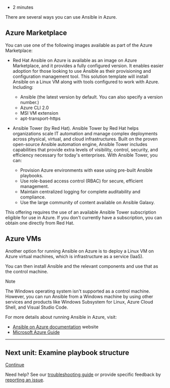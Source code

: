 -   2 minutes

There are several ways you can use Ansible in Azure.

## Azure Marketplace

You can use one of the following images available as part of the Azure Marketplace:

-   Red Hat Ansible on Azure is available as an image on Azure Marketplace, and it provides a fully configured version. It enables easier adoption for those looking to use Ansible as their provisioning and configuration management tool. This solution template will install Ansible on a Linux VM along with tools configured to work with Azure. Including:
    
    -   Ansible (the latest version by default. You can also specify a version number.)
    -   Azure CLI 2.0
    -   MSI VM extension
    -   apt-transport-https
-   Ansible Tower (by Red Hat). Ansible Tower by Red Hat helps organizations scale IT automation and manage complex deployments across physical, virtual, and cloud infrastructures. Built on the proven open-source Ansible automation engine, Ansible Tower includes capabilities that provide extra levels of visibility, control, security, and efficiency necessary for today's enterprises. With Ansible Tower, you can:
    
    -   Provision Azure environments with ease using pre-built Ansible playbooks.
    -   Use role-based access control (RBAC) for secure, efficient management.
    -   Maintain centralized logging for complete auditability and compliance.
    -   Use the large community of content available on Ansible Galaxy.

This offering requires the use of an available Ansible Tower subscription eligible for use in Azure. If you don't currently have a subscription, you can obtain one directly from Red Hat.

## Azure VMs

Another option for running Ansible on Azure is to deploy a Linux VM on Azure virtual machines, which is infrastructure as a service (IaaS).

You can then install Ansible and the relevant components and use that as the control machine.

Note

The Windows operating system isn't supported as a control machine. However, you can run Ansible from a Windows machine by using other services and products like Windows Subsystem for Linux, Azure Cloud Shell, and Visual Studio Code.

For more details about running Ansible in Azure, visit:

-   [Ansible on Azure documentation](https://docs.microsoft.com/en-us/azure/ansible) website
-   [Microsoft Azure Guide](https://docs.ansible.com/ansible/latest/scenario_guides/guide_azure.html)

___

## Next unit: Examine playbook structure

[Continue](https://docs.microsoft.com/en-us/learn/modules/implement-ansible/7-examine-playbook-structure/)

Need help? See our [troubleshooting guide](https://docs.microsoft.com/en-us/learn/support/troubleshooting?uid=learn.wwl.implement-ansible.explore-ansible-azure&documentId=8d064b5c-66ef-f3a5-dcaf-76f83574d6a1&versionIndependentDocumentId=a2f90c57-c938-8a8f-5ca6-5f62f58fbaf9&contentPath=%2FMicrosoftDocs%2Flearn-pr%2Fblob%2Flive%2Flearn-pr%2Fwwl-azure%2Fimplement-ansible%2F6-explore-ansible-azure.yml&url=https%3A%2F%2Fdocs.microsoft.com%2Fen-us%2Flearn%2Fmodules%2Fimplement-ansible%2F6-explore-ansible-azure&author=lumac) or provide specific feedback by [reporting an issue](https://docs.microsoft.com/en-us/learn/support/troubleshooting?uid=learn.wwl.implement-ansible.explore-ansible-azure&documentId=8d064b5c-66ef-f3a5-dcaf-76f83574d6a1&versionIndependentDocumentId=a2f90c57-c938-8a8f-5ca6-5f62f58fbaf9&contentPath=%2FMicrosoftDocs%2Flearn-pr%2Fblob%2Flive%2Flearn-pr%2Fwwl-azure%2Fimplement-ansible%2F6-explore-ansible-azure.yml&url=https%3A%2F%2Fdocs.microsoft.com%2Fen-us%2Flearn%2Fmodules%2Fimplement-ansible%2F6-explore-ansible-azure&author=lumac#report-feedback).
